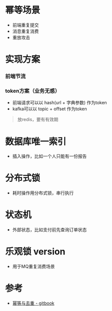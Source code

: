 # 幂等场景
- 前端重复提交
- 消息重复消费
- 重放攻击

# 实现方案
### 前端节流
### token方案（业务无感）
- 前端请求可以以 hash(url + 字典参数) 作为token
- kafka可以以 topic + offset 作为token
> 放redis，要有有效期

# 数据库唯一索引
- 插入操作，比如一个人只能有一份报告

# 分布式锁
- 耗时操作用分布式锁，串行执行

# 状态机
- 外部状态，比如支付前先查询订单状态

# 乐观锁 version
- 用于MQ重复消费场景

# 参考
- [幂等与去重 - gitbook](https://gudaoxuri.gitbook.io/microservices-architecture/wei-fu-wu-hua-zhi-ji-shu-jia-gou/idempotent)

